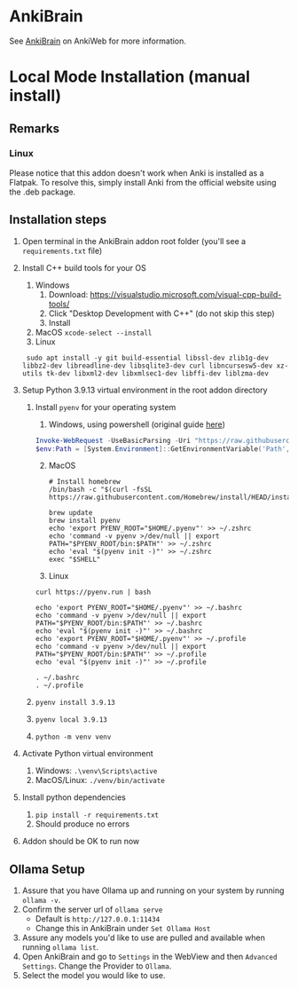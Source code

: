 # AnkiBrain

See [AnkiBrain](https://ankiweb.net/shared/info/1915225457) on AnkiWeb for more information.

# Local Mode Installation (manual install)

## Remarks
### Linux
Please notice that this addon doesn't work when Anki is installed as a Flatpak.
To resolve this, simply install Anki from the official website using the .deb package.

## Installation steps

1. Open terminal in the AnkiBrain addon root folder (you'll see a `requirements.txt` file)
2. Install C++ build tools for your OS

   1. Windows
      1. Download: https://visualstudio.microsoft.com/visual-cpp-build-tools/
      2. Click "Desktop Development with C++" (do not skip this step)
      3. Install
   2. MacOS
      `xcode-select --install`
   3. Linux

   ```
    sudo apt install -y git build-essential libssl-dev zlib1g-dev libbz2-dev libreadline-dev libsqlite3-dev curl libncursesw5-dev xz-utils tk-dev libxml2-dev libxmlsec1-dev libffi-dev liblzma-dev
   ```

3. Setup Python 3.9.13 virtual environment in the root addon directory

   1. Install `pyenv` for your operating system

      1. Windows, using powershell (original
         guide [here](https://github.com/pyenv-win/pyenv-win/blob/master/docs/installation.md#powershell))

      ```powershell
      Invoke-WebRequest -UseBasicParsing -Uri "https://raw.githubusercontent.com/pyenv-win/pyenv-win/master/pyenv-win/install-pyenv-win.ps1" -OutFile "./install-pyenv-win.ps1"; &"./install-pyenv-win.ps1"
      $env:Path = [System.Environment]::GetEnvironmentVariable('Path', 'Machine')
      ```

      2. MacOS

         ```shell
         # Install homebrew
         /bin/bash -c "$(curl -fsSL https://raw.githubusercontent.com/Homebrew/install/HEAD/install.sh)"

         brew update
         brew install pyenv
         echo 'export PYENV_ROOT="$HOME/.pyenv"' >> ~/.zshrc
         echo 'command -v pyenv >/dev/null || export PATH="$PYENV_ROOT/bin:$PATH"' >> ~/.zshrc
         echo 'eval "$(pyenv init -)"' >> ~/.zshrc
         exec "$SHELL"
         ```

      3. Linux

      ```
      curl https://pyenv.run | bash

      echo 'export PYENV_ROOT="$HOME/.pyenv"' >> ~/.bashrc
      echo 'command -v pyenv >/dev/null || export PATH="$PYENV_ROOT/bin:$PATH"' >> ~/.bashrc
      echo 'eval "$(pyenv init -)"' >> ~/.bashrc
      echo 'export PYENV_ROOT="$HOME/.pyenv"' >> ~/.profile
      echo 'command -v pyenv >/dev/null || export PATH="$PYENV_ROOT/bin:$PATH"' >> ~/.profile
      echo 'eval "$(pyenv init -)"' >> ~/.profile

      . ~/.bashrc
      . ~/.profile
      ```

   2. `pyenv install 3.9.13`
   3. `pyenv local 3.9.13`
   4. `python -m venv venv`

4. Activate Python virtual environment
   1. Windows: `.\venv\Scripts\active`
   2. MacOS/Linux: `./venv/bin/activate`
5. Install python dependencies
   1. `pip install -r requirements.txt`
   2. Should produce no errors
6. Addon should be OK to run now

## Ollama Setup

1. Assure that you have Ollama up and running on your system by running `ollama -v`.
2. Confirm the server url of `ollama serve`
   - Default is `http://127.0.0.1:11434`
   - Change this in AnkiBrain under `Set Ollama Host`
3. Assure any models you'd like to use are pulled and available when running `ollama list`.
4. Open AnkiBrain and go to `Settings` in the WebView and then `Advanced Settings`. Change the Provider to `Ollama`.
5. Select the model you would like to use.
